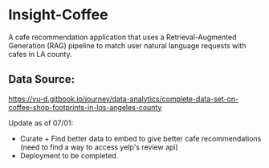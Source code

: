 # Insight-Coffee
A cafe recommendation application that uses a Retrieval-Augmented Generation (RAG) pipeline to match user natural language requests with cafes in LA county.

## Data Source:
https://vu-d.gitbook.io/journey/data-analytics/complete-data-set-on-coffee-shop-footprints-in-los-angeles-county


Update as of 07/01:
- Curate + Find better data to embed to give better cafe recommendations (need to find a way to access yelp's review api)
- Deployment to be completed.
